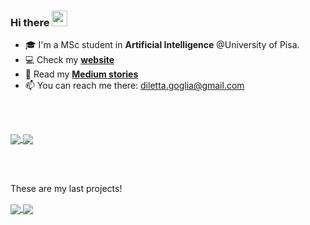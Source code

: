 ### Hi there <img src="https://media.giphy.com/media/hvRJCLFzcasrR4ia7z/giphy.gif" width="25px">

- 🎓 I'm a MSc student in <b>Artificial Intelligence</b> @University of Pisa.
- 💻 Check my <a href="https://dilettagoglia.netlify.app/"><b>website</b></a> 
- 📃 Read my <a href="https://medium.com/@d.goglia"><b>Medium stories</b></a>
- 📫 You can reach me there: <a href= "mailto:diletta.goglia@gmail.com">diletta.goglia@gmail.com</a>

<br/><br/>

<a href="">
  <img align="center" src="https://github-readme-stats.vercel.app/api?username=dilettagoglia&show_icons=true&theme=calm" />
</a>
<a href="">
  <img align="center" src="https://github-readme-stats.vercel.app/api/top-langs/?username=dilettagoglia&layout=compact&theme=calm" />
</a>

<br/><br/>

These are my last projects!

<a href="https://github.com/dilettagoglia/Signal-Processing">
  <img align="center" src="https://github-readme-stats.vercel.app/api/pin/?username=dilettagoglia&repo=Signal-Processing&theme=calm" />
</a>
<a href="https://github.com/dilettagoglia/DataMining">
  <img align="center" src="https://github-readme-stats.vercel.app/api/pin/?username=dilettagoglia&repo=DataMining&theme=calm" />
</a>

<!--
**dilettagoglia/dilettagoglia** is a ✨ _special_ ✨ repository because its `README.md` (this file) appears on your GitHub profile.

Here are some ideas to get you started:

- 🔭 I’m currently working on ...
- 🌱 I’m currently learning ...
- 👯 I’m looking to collaborate on ...
- 🤔 I’m looking for help with ...
- 💬 Ask me about ...
- 📫 How to reach me: ...
- 😄 Pronouns: ...
- ⚡ Fun fact: ...
-->

